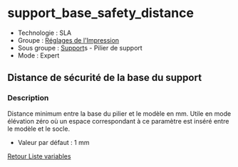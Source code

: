 # support_base_safety_distance

* Technologie : SLA
* Groupe : [Réglages de l'Impression](../sla_printer/sla_parameters.md)
* Sous groupe : [Support](../print_settings/print_settings.md#support)s - Pilier de support
* Mode : Expert

## Distance de sécurité de la base du support

### Description

Distance minimum entre la base du pilier et le modèle en mm.
Utile en mode élévation zéro où un espace correspondant à ce paramètre est inséré entre le modèle et le socle.

* Valeur par défaut : 1 mm

[Retour Liste variables](variable_list.md)
